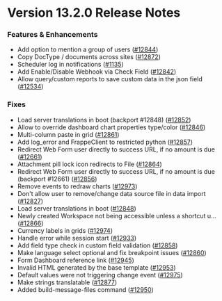 # Version 13.2.0 Release Notes

### Features & Enhancements

- Add option to mention a group of users ([#12844](https://github.com/appyframe/appyframe/pull/12844))
- Copy DocType / documents across sites ([#12872](https://github.com/appyframe/appyframe/pull/12872))
- Scheduler log in notifications ([#1135](https://github.com/appyframe/appyframe/pull/1135))
- Add Enable/Disable Webhook via Check Field ([#12842](https://github.com/appyframe/appyframe/pull/12842))
- Allow query/custom reports to save custom data in the json field ([#12534](https://github.com/appyframe/appyframe/pull/12534))

### Fixes

- Load server translations in boot (backport #12848) ([#12852](https://github.com/appyframe/appyframe/pull/12852))
- Allow to override dashboard chart properties type/color ([#12846](https://github.com/appyframe/appyframe/pull/12846))
- Multi-column paste in grid ([#12861](https://github.com/appyframe/appyframe/pull/12861))
- Add log_error and FrappeClient to restricted python ([#12857](https://github.com/appyframe/appyframe/pull/12857))
- Redirect Web Form user directly to success URL, if no amount is due ([#12661](https://github.com/appyframe/appyframe/pull/12661))
- Attachment pill lock icon redirects to File ([#12864](https://github.com/appyframe/appyframe/pull/12864))
- Redirect Web Form user directly to success URL, if no amount is due (backport #12661) ([#12856](https://github.com/appyframe/appyframe/pull/12856))
- Remove events to redraw charts ([#12973](https://github.com/appyframe/appyframe/pull/12973))
- Don't allow user to remove/change data source file in data import ([#12827](https://github.com/appyframe/appyframe/pull/12827))
- Load server translations in boot ([#12848](https://github.com/appyframe/appyframe/pull/12848))
- Newly created Workspace not being accessible unless a shortcut u… ([#12866](https://github.com/appyframe/appyframe/pull/12866))
- Currency labels in grids ([#12974](https://github.com/appyframe/appyframe/pull/12974))
- Handle error while session start ([#12933](https://github.com/appyframe/appyframe/pull/12933))
- Add field type check in custom field validation ([#12858](https://github.com/appyframe/appyframe/pull/12858))
- Make language select optional and fix breakpoint issues ([#12860](https://github.com/appyframe/appyframe/pull/12860))
- Form Dashboard reference link ([#12945](https://github.com/appyframe/appyframe/pull/12945))
- Invalid HTML generated by the base template ([#12953](https://github.com/appyframe/appyframe/pull/12953))
- Default values were not triggering change event ([#12975](https://github.com/appyframe/appyframe/pull/12975))
- Make strings translatable ([#12877](https://github.com/appyframe/appyframe/pull/12877))
- Added build-message-files command ([#12950](https://github.com/appyframe/appyframe/pull/12950))